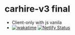 # carhire-v3 final
- Client-only with js vanila
- [![wakatime](https://wakatime.com/badge/user/9d2db4cf-fab5-4ac9-859f-30c94a617589/project/f9ea9438-0656-4e62-a686-d55f71347bb2.svg?style=plastic)](https://wakatime.com/badge/user/9d2db4cf-fab5-4ac9-859f-30c94a617589/project/f9ea9438-0656-4e62-a686-d55f71347bb2)
[![Netlify Status](https://api.netlify.com/api/v1/badges/59c7414b-7ce8-42d1-8ff1-038044ab9fc2/deploy-status)](https://app.netlify.com/sites/ceejayscarhire/deploys)
